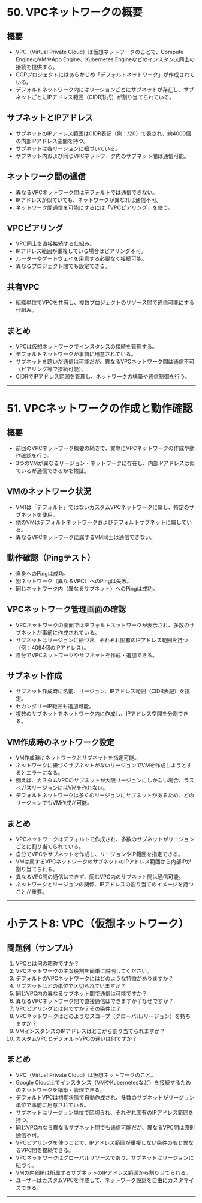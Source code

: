 # 50. VPCネットワークの概要

## 概要
- VPC（Virtual Private Cloud）は仮想ネットワークのことで、Compute EngineのVMやApp Engine、Kubernetes Engineなどのインスタンス同士の接続を提供する。
- GCPプロジェクトにはあらかじめ「デフォルトネットワーク」が作成されている。
- デフォルトネットワーク内にはリージョンごとにサブネットが存在し、サブネットごとにIPアドレス範囲（CIDR形式）が割り当てられている。

## サブネットとIPアドレス
- サブネットのIPアドレス範囲はCIDR表記（例：/20）で表され、約4000個の内部IPアドレス空間を持つ。
- サブネットは各リージョンに紐づいている。
- サブネット内および同じVPCネットワーク内のサブネット間は通信可能。

## ネットワーク間の通信
- 異なるVPCネットワーク間はデフォルトでは通信できない。
- IPアドレスが似ていても、ネットワークが異なれば通信不可。
- ネットワーク間通信を可能にするには「VPCピアリング」を使う。

## VPCピアリング
- VPC同士を直接接続する仕組み。
- IPアドレス範囲が重複している場合はピアリング不可。
- ルーターやゲートウェイを用意する必要なく接続可能。
- 異なるプロジェクト間でも設定できる。

## 共有VPC
- 組織単位でVPCを共有し、複数プロジェクトのリソース間で通信可能にする仕組み。

## まとめ
- VPCは仮想ネットワークでインスタンスの接続を管理する。
- デフォルトネットワークが事前に用意されている。
- サブネットを跨いだ通信は可能だが、異なるVPCネットワーク間は通信不可（ピアリング等で接続可能）。
- CIDRでIPアドレス範囲を管理し、ネットワークの構築や通信制御を行う。

---

# 51. VPCネットワークの作成と動作確認

## 概要
- 前回のVPCネットワーク概要の続きで、実際にVPCネットワークの作成や動作確認を行う。
- 3つのVMが異なるリージョン・ネットワークに存在し、内部IPアドレスは似ているが通信できるかを検証。

## VMのネットワーク状況
- VM1は「デフォルト」ではないカスタムVPCネットワークに属し、特定のサブネットを使用。
- 他のVMはデフォルトネットワークおよびデフォルトサブネットに属している。
- 異なるVPCネットワークに属するVM同士は通信できない。

## 動作確認（Pingテスト）
- 自身へのPingは成功。
- 別ネットワーク（異なるVPC）へのPingは失敗。
- 同じネットワーク内（異なるサブネット）へのPingは成功。

## VPCネットワーク管理画面の確認
- VPCネットワークの画面ではデフォルトネットワークが表示され、多数のサブネットが事前に作成されている。
- サブネットはリージョンに紐づき、それぞれ固有のIPアドレス範囲を持つ（例：4094個のIPアドレス）。
- 自分でVPCネットワークやサブネットを作成・追加できる。

## サブネット作成
- サブネット作成時に名前、リージョン、IPアドレス範囲（CIDR表記）を指定。
- セカンダリーIP範囲も追加可能。
- 複数のサブネットをネットワーク内に作成し、IPアドレス空間を分割できる。

## VM作成時のネットワーク設定
- VM作成時にネットワークとサブネットを指定可能。
- ネットワークに紐づくサブネットがないリージョンでVMを作成しようとするとエラーになる。
- 例えば、カスタムVPCのサブネットが大阪リージョンにしかない場合、ラスベガスリージョンにはVMを作れない。
- デフォルトネットワークは多くのリージョンにサブネットがあるため、どのリージョンでもVM作成が可能。

## まとめ
- VPCネットワークはデフォルトで作成され、多数のサブネットがリージョンごとに割り当てられている。
- 自分でVPCやサブネットを作成し、リージョンやIP範囲を指定できる。
- VMは属するVPCネットワークのサブネットのIPアドレス範囲から内部IPが割り当てられる。
- 異なるVPC間の通信はできず、同じVPC内のサブネット間は通信可能。
- ネットワークとリージョンの関係、IPアドレスの割り当てのイメージを持つことが重要。

---

# 小テスト8: VPC（仮想ネットワーク）

## 問題例（サンプル）
1. VPCとは何の略称ですか？  
2. VPCネットワークの主な役割を簡単に説明してください。  
3. デフォルトのVPCネットワークにはどのような特徴がありますか？  
4. サブネットはどの単位で区切られていますか？  
5. 同じVPC内の異なるサブネット間で通信は可能ですか？  
6. 異なるVPCネットワーク間で直接通信はできますか？なぜですか？  
7. VPCピアリングとは何ですか？その条件は？  
8. VPCネットワークはどのようなスコープ（グローバル/リージョン）を持ちますか？  
9. VMインスタンスのIPアドレスはどこから割り当てられますか？  
10. カスタムVPCとデフォルトVPCの違いは何ですか？

## まとめ
- VPC（Virtual Private Cloud）は仮想ネットワークのこと。  
- Google Cloud上でインスタンス（VMやKubernetesなど）を接続するためのネットワークを構築・管理できる。  
- デフォルトVPCは初期状態で自動作成され、多数のサブネットがリージョン単位で事前に用意されている。  
- サブネットはリージョン単位で区切られ、それぞれ固有のIPアドレス範囲を持つ。  
- 同じVPC内なら異なるサブネット間でも通信可能だが、異なるVPC間は原則通信不可。  
- VPCピアリングを使うことで、IPアドレス範囲が重複しない条件のもと異なるVPC間を接続できる。  
- VPCネットワークはグローバルリソースであり、サブネットはリージョンに紐づく。  
- VMの内部IPは所属するサブネットのIPアドレス範囲から割り当てられる。  
- ユーザーはカスタムVPCを作成して、ネットワーク設計を自由にカスタマイズできる。

---
